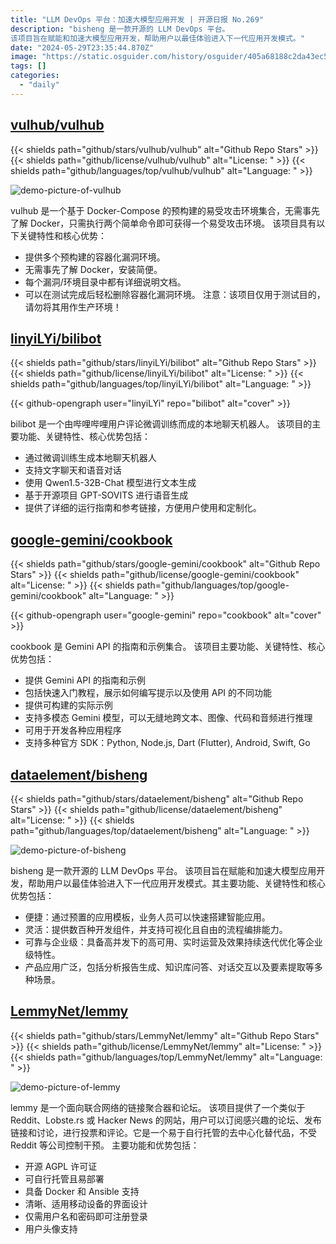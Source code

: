 ```yaml
---
title: "LLM DevOps 平台：加速大模型应用开发 | 开源日报 No.269"
description: "bisheng 是一款开源的 LLM DevOps 平台。
该项目旨在赋能和加速大模型应用开发，帮助用户以最佳体验进入下一代应用开发模式。"
date: "2024-05-29T23:35:44.870Z"
image: "https://static.osguider.com/history/osguider/405a68188c2da43ec5e559fa3efc1ebb.png"
tags: []
categories:
  - "daily"
---
```


## [vulhub/vulhub](https://github.com/vulhub/vulhub)

{{< shields path="github/stars/vulhub/vulhub" alt="Github Repo Stars" >}} {{< shields path="github/license/vulhub/vulhub" alt="License: " >}} {{< shields path="github/languages/top/vulhub/vulhub" alt="Language: " >}}

![demo-picture-of-vulhub](https://static.osguider.com/subject/github/vulhub/vulhub/8b2470122a310fb5c0f7d84ed338d81b.png)

vulhub 是一个基于 Docker-Compose 的预构建的易受攻击环境集合，无需事先了解 Docker，只需执行两个简单命令即可获得一个易受攻击环境。
该项目具有以下关键特性和核心优势：

- 提供多个预构建的容器化漏洞环境。
- 无需事先了解 Docker，安装简便。
- 每个漏洞/环境目录中都有详细说明文档。
- 可以在测试完成后轻松删除容器化漏洞环境。
注意：该项目仅用于测试目的，请勿将其用作生产环境！
  
## [linyiLYi/bilibot](https://github.com/linyiLYi/bilibot)

{{< shields path="github/stars/linyiLYi/bilibot" alt="Github Repo Stars" >}} {{< shields path="github/license/linyiLYi/bilibot" alt="License: " >}} {{< shields path="github/languages/top/linyiLYi/bilibot" alt="Language: " >}}

{{< github-opengraph user="linyiLYi" repo="bilibot" alt="cover" >}}

bilibot 是一个由哔哩哔哩用户评论微调训练而成的本地聊天机器人。
该项目的主要功能、关键特性、核心优势包括：

- 通过微调训练生成本地聊天机器人
- 支持文字聊天和语音对话
- 使用 Qwen1.5-32B-Chat 模型进行文本生成
- 基于开源项目 GPT-SOVITS 进行语音生成
- 提供了详细的运行指南和参考链接，方便用户使用和定制化。
  
## [google-gemini/cookbook](https://github.com/google-gemini/cookbook)

{{< shields path="github/stars/google-gemini/cookbook" alt="Github Repo Stars" >}} {{< shields path="github/license/google-gemini/cookbook" alt="License: " >}} {{< shields path="github/languages/top/google-gemini/cookbook" alt="Language: " >}}

{{< github-opengraph user="google-gemini" repo="cookbook" alt="cover" >}}

cookbook 是 Gemini API 的指南和示例集合。
该项目主要功能、关键特性、核心优势包括：

- 提供 Gemini API 的指南和示例
- 包括快速入门教程，展示如何编写提示以及使用 API 的不同功能
- 提供可构建的实际示例
- 支持多模态 Gemini 模型，可以无缝地跨文本、图像、代码和音频进行推理
- 可用于开发各种应用程序
- 支持多种官方 SDK：Python, Node.js, Dart (Flutter), Android, Swift, Go
  
## [dataelement/bisheng](https://github.com/dataelement/bisheng)

{{< shields path="github/stars/dataelement/bisheng" alt="Github Repo Stars" >}} {{< shields path="github/license/dataelement/bisheng" alt="License: " >}} {{< shields path="github/languages/top/dataelement/bisheng" alt="Language: " >}}

![demo-picture-of-bisheng](https://static.osguider.com/subject/github/dataelement/bisheng/275d23ad79e18833cf794e76d129e0f9.png)

bisheng 是一款开源的 LLM DevOps 平台。
该项目旨在赋能和加速大模型应用开发，帮助用户以最佳体验进入下一代应用开发模式。其主要功能、关键特性和核心优势包括：

- 便捷：通过预置的应用模板，业务人员可以快速搭建智能应用。
- 灵活：提供数百种开发组件，并支持可视化且自由的流程编排能力。
- 可靠与企业级：具备高并发下的高可用、实时运营及效果持续迭代优化等企业级特性。
- 产品应用广泛，包括分析报告生成、知识库问答、对话交互以及要素提取等多种场景。
  
## [LemmyNet/lemmy](https://github.com/LemmyNet/lemmy)

{{< shields path="github/stars/LemmyNet/lemmy" alt="Github Repo Stars" >}} {{< shields path="github/license/LemmyNet/lemmy" alt="License: " >}} {{< shields path="github/languages/top/LemmyNet/lemmy" alt="Language: " >}}

![demo-picture-of-lemmy](https://static.osguider.com/history/osguider/d35e2044fe6f09029e7b3580e6614d7b.webp)

lemmy 是一个面向联合网络的链接聚合器和论坛。
该项目提供了一个类似于 Reddit、Lobste.rs 或 Hacker News 的网站，用户可以订阅感兴趣的论坛、发布链接和讨论，进行投票和评论。它是一个易于自行托管的去中心化替代品，不受 Reddit 等公司控制干预。
主要功能和优势包括：

- 开源 AGPL 许可证
- 可自行托管且易部署
- 具备 Docker 和 Ansible 支持
- 清晰、适用移动设备的界面设计
- 仅需用户名和密码即可注册登录
- 用户头像支持
  
